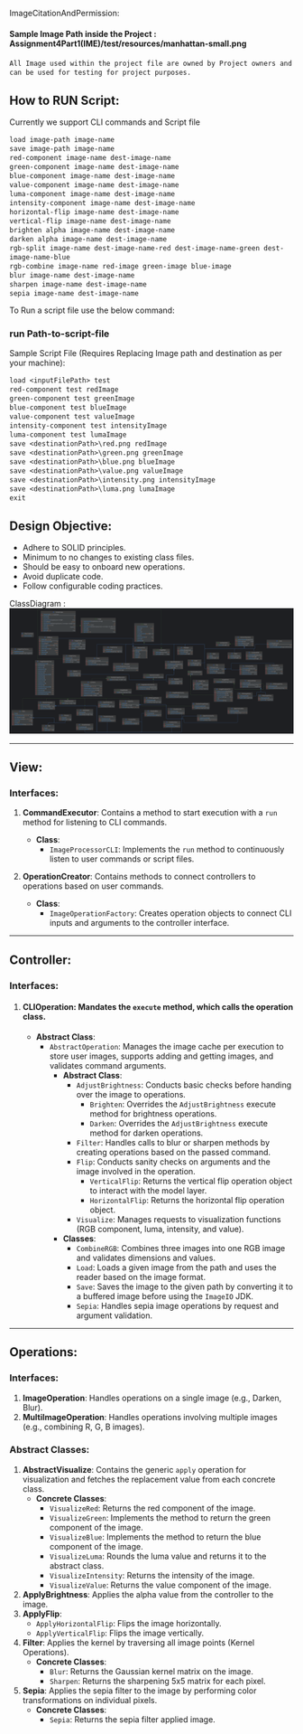 ImageCitationAndPermission: 
    
#### Sample Image Path inside the Project : **Assignment4Part1(IME)/test/resources/manhattan-small.png**

    All Image used within the project file are owned by Project owners and can be used for testing for project purposes.


<h2>How to RUN Script:</h2>

Currently we support CLI commands and Script file

    load image-path image-name  
    save image-path image-name  
    red-component image-name dest-image-name  
    green-component image-name dest-image-name  
    blue-component image-name dest-image-name  
    value-component image-name dest-image-name  
    luma-component image-name dest-image-name  
    intensity-component image-name dest-image-name  
    horizontal-flip image-name dest-image-name  
    vertical-flip image-name dest-image-name  
    brighten alpha image-name dest-image-name 
    darken alpha image-name dest-image-name 
    rgb-split image-name dest-image-name-red dest-image-name-green dest-image-name-blue  
    rgb-combine image-name red-image green-image blue-image  
    blur image-name dest-image-name  
    sharpen image-name dest-image-name  
    sepia image-name dest-image-name  

To Run a script file use the below command:
<p><h3> run Path-to-script-file</h3>

Sample Script File (Requires Replacing Image path and destination as per your machine):

    load <inputFilePath> test
    red-component test redImage
    green-component test greenImage
    blue-component test blueImage
    value-component test valueImage
    intensity-component test intensityImage
    luma-component test lumaImage
    save <destinationPath>\red.png redImage
    save <destinationPath>\green.png greenImage
    save <destinationPath>\blue.png blueImage
    save <destinationPath>\value.png valueImage
    save <destinationPath>\intensity.png intensityImage
    save <destinationPath>\luma.png lumaImage
    exit

## Design Objective:

- Adhere to SOLID principles.
- Minimum to no changes to existing class files.
- Should be easy to onboard new operations.
- Avoid duplicate code.
- Follow configurable coding practices.

ClassDiagram :
![ClassDiagram](IMEClassDiagramSign.png)



---

## View:

### Interfaces:

1. **CommandExecutor**: Contains a method to start execution with a `run` method for listening to CLI commands.
    - **Class**:
        - `ImageProcessorCLI`: Implements the `run` method to continuously listen to user commands or script files.

2. **OperationCreator**: Contains methods to connect controllers to operations based on user commands.
    - **Class**:
        - `ImageOperationFactory`: Creates operation objects to connect CLI inputs and arguments to the controller interface.

---

## Controller:

### Interfaces:


1. #### **CLIOperation**: Mandates the `execute` method, which calls the operation class.
    - **Abstract Class**:
        - `AbstractOperation`: Manages the image cache per execution to store user images, supports adding and getting images, and validates command arguments.
            - **Abstract Class**:
                - `AdjustBrightness`: Conducts basic checks before handing over the image to operations.
                    - `Brighten`: Overrides the `AdjustBrightness` execute method for brightness operations.
                    - `Darken`: Overrides the `AdjustBrightness` execute method for darken operations.
                - `Filter`: Handles calls to blur or sharpen methods by creating operations based on the passed command.
                - `Flip`: Conducts sanity checks on arguments and the image involved in the operation.
                    - `VerticalFlip`: Returns the vertical flip operation object to interact with the model layer.
                    - `HorizontalFlip`: Returns the horizontal flip operation object.
                - `Visualize`: Manages requests to visualization functions (RGB component, luma, intensity, and value).
            - **Classes**:
                - `CombineRGB`: Combines three images into one RGB image and validates dimensions and values.
                - `Load`: Loads a given image from the path and uses the reader based on the image format.
                - `Save`: Saves the image to the given path by converting it to a buffered image before using the `ImageIO` JDK.
                - `Sepia`: Handles sepia image operations by request and argument validation.

---

## Operations:

### Interfaces:

1. **ImageOperation**: Handles operations on a single image (e.g., Darken, Blur).
2. **MultiImageOperation**: Handles operations involving multiple images (e.g., combining R, G, B images).

### Abstract Classes:

1. **AbstractVisualize**: Contains the generic `apply` operation for visualization and fetches the replacement value from each concrete class.
    - **Concrete Classes**:
        - `VisualizeRed`: Returns the red component of the image.
        - `VisualizeGreen`: Implements the method to return the green component of the image.
        - `VisualizeBlue`: Implements the method to return the blue component of the image.
        - `VisualizeLuma`: Rounds the luma value and returns it to the abstract class.
        - `VisualizeIntensity`: Returns the intensity of the image.
        - `VisualizeValue`: Returns the value component of the image.
2. **ApplyBrightness**: Applies the alpha value from the controller to the image.
3. **ApplyFlip**:
    - `ApplyHorizontalFlip`: Flips the image horizontally.
    - `ApplyVerticalFlip`: Flips the image vertically.
4. **Filter**: Applies the kernel by traversing all image points (Kernel Operations).
    - **Concrete Classes**:
        - `Blur`: Returns the Gaussian kernel matrix on the image.
        - `Sharpen`: Returns the sharpening 5x5 matrix for each pixel.
5. **Sepia**: Applies the sepia filter to the image by performing color transformations on individual pixels.
    - **Concrete Classes**:
        - `Sepia`: Returns the sepia filter applied image.




